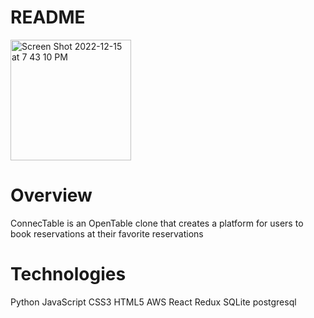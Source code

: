 # README

<img width="193" alt="Screen Shot 2022-12-15 at 7 43 10 PM" src="https://user-images.githubusercontent.com/112725448/207996277-87ca5ad5-c001-4221-bf29-53b4415850f8.png">

# Overview
ConnecTable is an OpenTable clone that creates a platform for users to book reservations at their favorite reservations

# Technologies

Python JavaScript CSS3 HTML5 AWS React Redux SQLite postgresql
